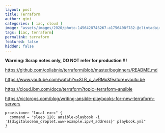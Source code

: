 ```yaml
---
layout: post
title: Terraform
author: gini
categories: [ iac, cloud ]
image: "assets/images/2020/photo-1456428746267-a1756408f782-@clintadair.jpg"
tags: [iac, terraform]
permalink: terraform
featured: false
hidden: false
---
```

**Warning: Scrap notes only, DO NOT refer for production !!!**

https://github.com/collabnix/terraform/blob/master/beginners/README.md

https://www.youtube.com/watch?v=SLB_c_ayRMo&feature=youtu.be

https://cloud.ibm.com/docs/terraform?topic=terraform-ansible

https://victorops.com/blog/writing-ansible-playbooks-for-new-terraform-servers

```
provisioner "local-exec" {
  command = "sleep 120; ansible-playbook -i '${digitalocean_droplet.www-example.ipv4_address}' playbook.yml"
}
```